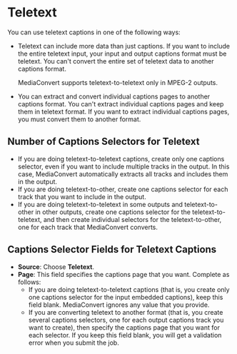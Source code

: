# Teletext<a name="teletext"></a>

You can use teletext captions in one of the following ways:
+ Teletext can include more data than just captions\. If you want to include the entire teletext input, your input and output captions format must be teletext\. You can't convert the entire set of teletext data to another captions format\. 

  MediaConvert supports teletext\-to\-teletext only in MPEG\-2 outputs\.
+ You can extract and convert individual captions pages to another captions format\. You can't extract individual captions pages and keep them in teletext format\. If you want to extract individual captions pages, you must convert them to another format\.

## Number of Captions Selectors for Teletext<a name="how-many-caption-selectors-2"></a>
+ If you are doing teletext\-to\-teletext captions, create only one captions selector, even if you want to include multiple tracks in the output\. In this case, MediaConvert automatically extracts all tracks and includes them in the output\. 
+ If you are doing teletext\-to\-other, create one captions selector for each track that you want to include in the output\.
+ If you are doing teletext\-to\-teletext in some outputs and teletext\-to\-other in other outputs, create one captions selector for the teletext\-to\-teletext, and then create individual selectors for the teletext\-to\-other, one for each track that MediaConvert converts\.

## Captions Selector Fields for Teletext Captions<a name="caption-selector-fields-teletext"></a>
+ **Source**: Choose **Teletext**\.
+ **Page**: This field specifies the captions page that you want\. Complete as follows: 
  + If you are doing teletext\-to\-teletext captions \(that is, you create only one captions selector for the input embedded captions\), keep this field blank\. MediaConvert ignores any value that you provide\.
  + If you are converting teletext to another format \(that is, you create several captions selectors, one for each output captions track you want to create\), then specify the captions page that you want for each selector\. If you keep this field blank, you will get a validation error when you submit the job\. 